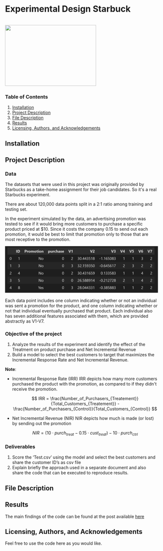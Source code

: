 # Experimental Design Starbuck

<br>
<img src="https://opj.ca/wp-content/uploads/2018/02/New-Starbucks-Logo-1200x969.jpg" width="300" height="200">
<br>

### Table of Contents

1. [Installation](#installation)
2. [Project Description](#description)
3. [File Description](#files)
4. [Results](#results)
5. [Licensing, Authors, and Acknowledgements](#licensing)

## Installation <a name="installation"></a>



## Project Description<a name="description"></a>
### Data

The datasets that were used in this project was originally provided by Starbucks as a take-home assignment for their job candidates. So it's a real Starbucks experiment.

There are about 120,000 data points split in a 2:1 ratio among training and testing set. 

In the experiment simulated by the data, an advertising promotion was tested to see if it would bring more customers to purchase a specific product priced at $10. Since it costs the company 0.15 to send out each promotion, it would be best to limit that promotion only to those that are most receptive to the promotion.

<p ><img src="images/screenshot-data.png" alt="image" ></p>

Each data point includes one column indicating whether or not an individual was sent a promotion for the product, and one column indicating whether or not that individual eventually purchased that product. Each individual also has seven additional features associated with them, which are provided abstractly as V1-V7.

### Objective of the project

1. Analyze the results of the experiment and identify the effect of the Treatment on
product purchase and Net Incremental Revenue
2. Build a model to select the best customers to target that maximizes the Incremental
Response Rate and Net Incremental Revenue.

**Note**:
- Incremental Response Rate (IRR)
IRR depicts how many more customers purchased the product with the promotion, as compared to if they didn't receive the promotion.

    $$ IRR = \frac{Number_of_Purchasers_{Treatement}}{Total_Customers_{Treatement}} - \frac{Number_of_Purchasers_{Control}}{Total_Customers_{Control}} $$

- Net Incremental Revenue (NIR)
NIR depicts how much is made (or lost) by sending out the promotion

    $$ NIR = (10\cdot purch_{treat} - 0.15 \cdot cust_{treat}) - 10 \cdot purch_{ctrl}$$

### Deliverables

1. Score the ‘Test.csv’ using the model and select the best customers and share the
customer ID’s as csv file
2. Explain briefly the approach used in a separate document and also share the code that
can be executed to reproduce results.

## File Description<a name="files"></a>



## Results<a name="results"></a>

The main findings of the code can be found at the post available [here]()

## Licensing, Authors, and Acknowledgements<a name="licensing"></a>

Feel free to use the code here as you would like.